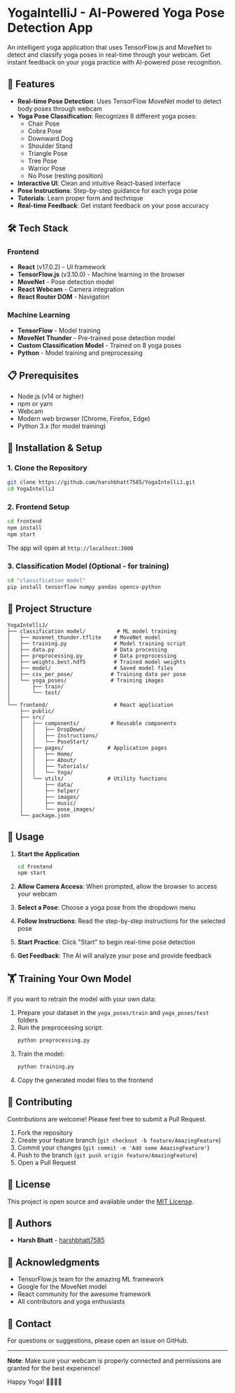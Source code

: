 # YogaIntelliJ - AI-Powered Yoga Pose Detection App

An intelligent yoga application that uses TensorFlow.js and MoveNet to detect and classify yoga poses in real-time through your webcam. Get instant feedback on your yoga practice with AI-powered pose recognition.

## 🧘 Features

- **Real-time Pose Detection**: Uses TensorFlow MoveNet model to detect body poses through webcam
- **Yoga Pose Classification**: Recognizes 8 different yoga poses:
  - Chair Pose
  - Cobra Pose
  - Downward Dog
  - Shoulder Stand
  - Triangle Pose
  - Tree Pose
  - Warrior Pose
  - No Pose (resting position)
- **Interactive UI**: Clean and intuitive React-based interface
- **Pose Instructions**: Step-by-step guidance for each yoga pose
- **Tutorials**: Learn proper form and technique
- **Real-time Feedback**: Get instant feedback on your pose accuracy

## 🛠️ Tech Stack

### Frontend
- **React** (v17.0.2) - UI framework
- **TensorFlow.js** (v3.10.0) - Machine learning in the browser
- **MoveNet** - Pose detection model
- **React Webcam** - Camera integration
- **React Router DOM** - Navigation

### Machine Learning
- **TensorFlow** - Model training
- **MoveNet Thunder** - Pre-trained pose detection model
- **Custom Classification Model** - Trained on 8 yoga poses
- **Python** - Model training and preprocessing

## 📋 Prerequisites

- Node.js (v14 or higher)
- npm or yarn
- Webcam
- Modern web browser (Chrome, Firefox, Edge)
- Python 3.x (for model training)

## 🚀 Installation & Setup

### 1. Clone the Repository

```bash
git clone https://github.com/harshbhatt7585/YogaIntelliJ.git
cd YogaIntelliJ
```

### 2. Frontend Setup

```bash
cd frontend
npm install
npm start
```

The app will open at `http://localhost:3000`

### 3. Classification Model (Optional - for training)

```bash
cd "classification model"
pip install tensorflow numpy pandas opencv-python
```

## 📁 Project Structure

```
YogaIntelliJ/
├── classification model/          # ML model training
│   ├── movenet_thunder.tflite    # MoveNet model
│   ├── training.py               # Model training script
│   ├── data.py                   # Data processing
│   ├── preprocessing.py          # Data preprocessing
│   ├── weights.best.hdf5         # Trained model weights
│   ├── model/                    # Saved model files
│   ├── csv_per_pose/            # Training data per pose
│   └── yoga_poses/              # Training images
│       ├── train/
│       └── test/
│
└── frontend/                     # React application
    ├── public/
    ├── src/
    │   ├── components/          # Reusable components
    │   │   ├── DropDown/
    │   │   ├── Instructions/
    │   │   └── PoseStart/
    │   ├── pages/              # Application pages
    │   │   ├── Home/
    │   │   ├── About/
    │   │   ├── Tutorials/
    │   │   └── Yoga/
    │   └── utils/              # Utility functions
    │       ├── data/
    │       ├── helper/
    │       ├── images/
    │       ├── music/
    │       └── pose_images/
    └── package.json
```

## 🎯 Usage

1. **Start the Application**
   ```bash
   cd frontend
   npm start
   ```

2. **Allow Camera Access**: When prompted, allow the browser to access your webcam

3. **Select a Pose**: Choose a yoga pose from the dropdown menu

4. **Follow Instructions**: Read the step-by-step instructions for the selected pose

5. **Start Practice**: Click "Start" to begin real-time pose detection

6. **Get Feedback**: The AI will analyze your pose and provide feedback

## 🏋️ Training Your Own Model

If you want to retrain the model with your own data:

1. Prepare your dataset in the `yoga_poses/train` and `yoga_poses/test` folders
2. Run the preprocessing script:
   ```bash
   python preprocessing.py
   ```
3. Train the model:
   ```bash
   python training.py
   ```
4. Copy the generated model files to the frontend

## 🤝 Contributing

Contributions are welcome! Please feel free to submit a Pull Request.

1. Fork the repository
2. Create your feature branch (`git checkout -b feature/AmazingFeature`)
3. Commit your changes (`git commit -m 'Add some AmazingFeature'`)
4. Push to the branch (`git push origin feature/AmazingFeature`)
5. Open a Pull Request

## 📝 License

This project is open source and available under the [MIT License](LICENSE).

## 👥 Authors

- **Harsh Bhatt** - [harshbhatt7585](https://github.com/harshbhatt7585)

## 🙏 Acknowledgments

- TensorFlow.js team for the amazing ML framework
- Google for the MoveNet model
- React community for the awesome framework
- All contributors and yoga enthusiasts

## 📧 Contact

For questions or suggestions, please open an issue on GitHub.

---

**Note**: Make sure your webcam is properly connected and permissions are granted for the best experience!

Happy Yoga! 🧘‍♀️🧘‍♂️
